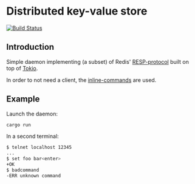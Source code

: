 
Distributed key-value store
============================

[![Build Status](https://travis-ci.org/PureW/tokio-key-value-store.svg?branch=master)](https://travis-ci.org/PureW/tokio-key-value-store)

Introduction
------------

Simple daemon implementing (a subset) of Redis' [RESP-protocol](https://redis.io/topics/protocol) built on top of [Tokio](https://tokio.rs/).

In order to not need a client, the [inline-commands](https://redis.io/topics/protocol#inline-commands) are used.

Example
-------

Launch the daemon:
```bash
cargo run
```

In a second terminal:
```bash
$ telnet localhost 12345
...
$ set foo bar<enter>
+OK
$ badcommand
-ERR unknown command
```
